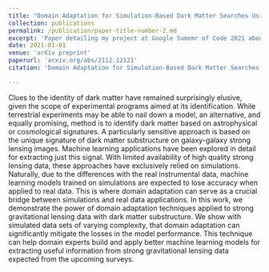 ```yaml
---
title: "Domain Adaptation for Simulation-Based Dark Matter Searches Using Strong Gravitational Lensing"
collection: publications
permalink: /publication/paper-title-number-2.md
excerpt: 'Paper detailing my project at Google Sumemr of Code 2021 about an initial development of Unsupervised Domain Adaptation applied to gravitational lenses as well as an exploration of Equivariant Neural Networks for astronomical image classification.'
date: 2021-01-01
venue: 'arXiv preprint'
paperurl: 'arxiv.org/abs/2112.12121'
citation: 'Domain Adaptation for Simulation-Based Dark Matter Searches Using Strong Gravitational Lensing. Stephon Alexander, Sergei Gleyzer, Pranath Reddy, Marcos Tidball, Michael W. Toomey. arXiv preprint, 2021'

---
```

Clues to the identity of dark matter have remained surprisingly elusive, given the scope of experimental programs aimed at its identification. While terrestrial experiments may be able to nail down a model, an alternative, and equally promising, method is to identify dark matter based on astrophysical or cosmological signatures. A particularly sensitive approach is based on the unique signature of dark matter substructure on galaxy-galaxy strong lensing images. Machine learning applications have been explored in detail for extracting just this signal. With limited availability of high quality strong lensing data, these approaches have exclusively relied on simulations. Naturally, due to the differences with the real instrumental data, machine learning models trained on simulations are expected to lose accuracy when applied to real data. This is where domain adaptation can serve as a crucial bridge between simulations and real data applications. In this work, we demonstrate the power of domain adaptation techniques applied to strong gravitational lensing data with dark matter substructure. We show with simulated data sets of varying complexity, that domain adaptation can significantly mitigate the losses in the model performance. This technique can help domain experts build and apply better machine learning models for extracting useful information from strong gravitational lensing data expected from the upcoming surveys.
